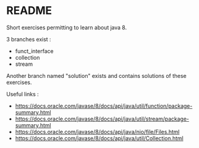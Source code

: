 # README #

Short exercises permitting to learn about java 8.

3 branches exist :  
  - funct_interface
  - collection
  - stream

Another branch named "solution" exists and contains solutions of these exercises.

Useful links :  

 - https://docs.oracle.com/javase/8/docs/api/java/util/function/package-summary.html  
 - https://docs.oracle.com/javase/8/docs/api/java/util/stream/package-summary.html  
 - https://docs.oracle.com/javase/8/docs/api/java/nio/file/Files.html   
 - https://docs.oracle.com/javase/8/docs/api/java/util/Collection.html  

